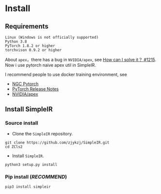 
# Install

## Requirements


    Linux (Windows is not officially supported)
    Python 3.8
    PyTorch 1.8.2 or higher
    torchvison 0.9.2 or higher

About `apex`，there has a bug in `NVIDIA/apex`, see [How can I solve it？ #1215](https://github.com/NVIDIA/apex/issues/1215). Now i use pytorch naive apex util in SimpleIR.

I recommend people to use docker training environment, see

* [NGC Pytorch](https://catalog.ngc.nvidia.com/orgs/nvidia/containers/pytorch)
* [PyTorch Release Notes](https://docs.nvidia.com/deeplearning/frameworks/pytorch-release-notes/index.html)
* [NVIDIA/apex](https://github.com/NVIDIA/apex)

## Install SimpleIR

### Source install

* Clone the `SimpleIR` repository.

```
git clone https://github.com/zjykzj/SimpleIR.git
cd ZCls2
```

* Install `SimpleIR`.

```
python3 setup.py install
```

### Pip install (*RECOMMEND*)

```python
pip3 install simpleir
```